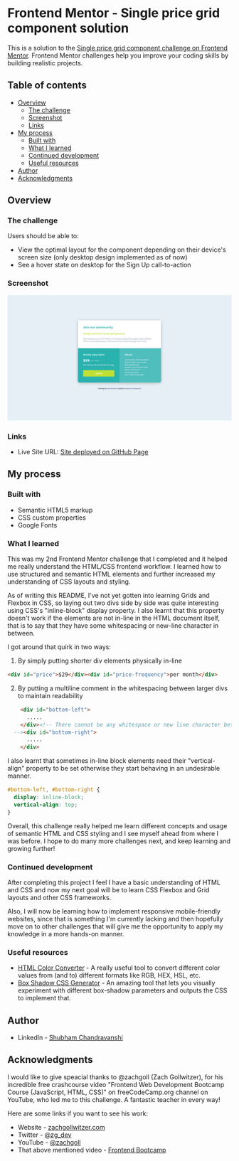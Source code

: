 # Frontend Mentor - Single price grid component solution

This is a solution to the [Single price grid component challenge on Frontend Mentor](https://www.frontendmentor.io/challenges/single-price-grid-component-5ce41129d0ff452fec5abbbc). Frontend Mentor challenges help you improve your coding skills by building realistic projects. 

## Table of contents

- [Overview](#overview)
  - [The challenge](#the-challenge)
  - [Screenshot](#screenshot)
  - [Links](#links)
- [My process](#my-process)
  - [Built with](#built-with)
  - [What I learned](#what-i-learned)
  - [Continued development](#continued-development)
  - [Useful resources](#useful-resources)
- [Author](#author)
- [Acknowledgments](#acknowledgments)

## Overview

### The challenge

Users should be able to:

- View the optimal layout for the component depending on their device's screen size (only desktop design implemented as of now)
- See a hover state on desktop for the Sign Up call-to-action

### Screenshot

![](./screenshot.png)

### Links

- Live Site URL: [Site deployed on GitHub Page](https://shubhamcweb.github.io/price-grid-frontend-component/)

## My process

### Built with

- Semantic HTML5 markup
- CSS custom properties
- Google Fonts

### What I learned

This was my 2nd Frontend Mentor challenge that I completed and it helped me really understand the HTML/CSS frontend workflow. I learned how to use structured and semantic HTML elements and further increased my understanding of CSS layouts and styling.

As of writing this README, I've not yet gotten into learning Grids and Flexbox in CSS, so laying out two divs side by side was quite interesting using CSS's "inline-block" display property. I also learnt that this property doesn't work if the elements are not in-line in the HTML document itself, that is to say that they have some whitespacing or new-line character in between.

I got around that quirk in two ways:
1. By simply putting shorter div elements physically in-line
```html
<div id="price">$29</div><div id="price-frequency">per month</div>
```
2. By putting a multiline comment in the whitespacing between larger divs to maintain readability
```html
    <div id="bottom-left">
      .....
    </div><!-- There cannot be any whitespace or new line character between inline-block elements
  --><div id="bottom-right">
      .....
    </div>
```
 
I also learnt that sometimes in-line block elements need their "vertical-align" property to be set otherwise they start behaving in an undesirable manner.
```css
#bottom-left, #bottom-right {
  display: inline-block;
  vertical-align: top;
}
```

Overall, this challenge really helped me learn different concepts and usage of semantic HTML and CSS styling and I see myself ahead from where I was before. I hope to do many more challenges next, and keep learning and growing further!

### Continued development

After completing this project I feel I have a basic understanding of HTML and CSS and now my next goal will be to learn CSS Flexbox and Grid layouts and other CSS frameworks.

Also, I will now be learning how to implement responsive mobile-friendly websites, since that is something I'm currently lacking and then hopefully move on to other challenges that will give me the opportunity to apply my knowledge in a more hands-on manner.

### Useful resources

- [HTML Color Converter](https://htmlcolors.com/color-converter) - A really useful tool to convert different color values from (and to) different formats like RGB, HEX, HSL, etc.
- [Box Shadow CSS Generator](https://www.example.com) - An amazing tool that lets you visually experiment with different box-shadow parameters and outputs the CSS to implement that.

## Author

- LinkedIn - [Shubham Chandravanshi](https://www.linkedin.com/in/shubhamcweb)

## Acknowledgments

I would like to give speacial thanks to @zachgoll (Zach Gollwitzer), for his incredible free crashcourse video "Frontend Web Development Bootcamp Course (JavaScript, HTML, CSS)" on freeCodeCamp.org channel on YouTube, who led me to this challenge. A fantastic teacher in every way!

Here are some links if you want to see his work:
- Website - [zachgollwitzer.com](https://zachgollwitzer.com)
- Twitter - [@zg_dev](https://twitter.com/zg_dev)
- YouTube - [@zachgoll](https://www.youtube.com/@zachgoll/about)
- That above mentioned video - [Frontend Bootcamp](https://www.youtube.com/watch?v=zJSY8tbf_ys&t=58873s)